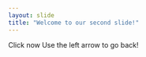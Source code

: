 ```yaml
---
layout: slide
title: "Welcome to our second slide!"
---
```

Click now
Use the left arrow to go back!
